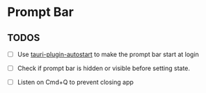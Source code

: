 # Prompt Bar
## TODOS

- [ ] Use [tauri-plugin-autostart](https://github.com/tauri-apps/tauri-plugin-autostart/tree/v2) to make the prompt bar start at login

- [ ] Check if prompt bar is hidden or visible before setting state.

- [ ] Listen on Cmd+Q to prevent closing app
